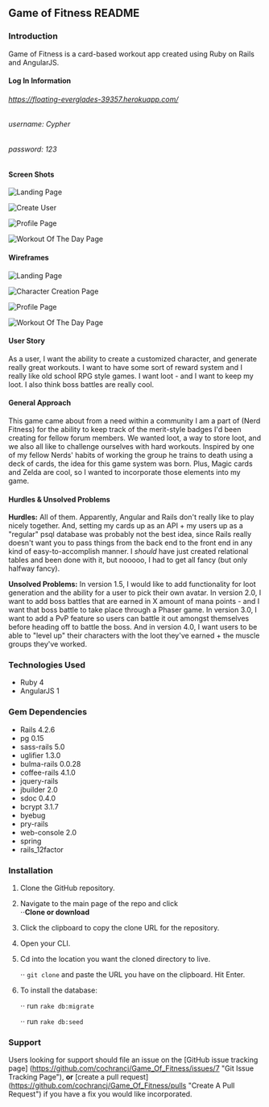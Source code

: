 Game of Fitness README
----------------------

### Introduction

Game of Fitness is a card-based workout app created using Ruby on Rails and AngularJS.

#### Log In Information

###### https://floating-everglades-39357.herokuapp.com/
###### username: Cypher
###### password: 123


#### Screen Shots

![Landing Page](Landing.jpg "landing page")

![Create User](CreateUsers.jpg "create users")

![Profile Page](Profile.jpg "profile page")

![Workout Of The Day Page](WOD.jpg "wod page")


#### Wireframes

![Landing Page](GoF-Landing.jpg "Landing Page Wireframe")

![Character Creation Page](GoF-Signup.jpg "Character Creation Page Wireframe")

![Profile Page](GoF-Profile.jpg "Profile Page Wireframe")

![Workout Of The Day Page](GoF-Wod.jpg "WOD Wireframe")


#### User Story
As a user, I want the ability to create a customized character, and generate really great workouts. I want to have some sort of reward system and I really like old school RPG style games. I want loot - and I want to keep my loot. I also think boss battles are really cool.

#### General Approach
This game came about from a need within a community I am a part of (Nerd Fitness) for the ability to keep track of the merit-style badges I'd been creating for fellow forum members. We wanted loot, a way to store loot, and we also all like to challenge ourselves with hard workouts. Inspired by one of my fellow Nerds' habits of working the group he trains to death using a deck of cards, the idea for this game system was born. Plus, Magic cards and Zelda are cool, so I wanted to incorporate those elements into my game.

#### Hurdles & Unsolved Problems
**Hurdles:** All of them. Apparently, Angular and Rails don't really like to play nicely together. And, setting my cards up as an API + my users up as a "regular" psql database was probably not the best idea, since Rails really doesn't want you to pass things from the back end to the front end in any kind of easy-to-accomplish manner. I *should* have just created relational tables and been done with it, but nooooo, I had to get all fancy (but only halfway fancy).

**Unsolved Problems:** In version 1.5, I would like to add functionality for loot generation and the ability for a user to pick their own avatar. In version 2.0, I want to add boss battles that are earned in X amount of mana points - and I want that boss battle to take place through a Phaser game. In version 3.0, I want to add a PvP feature so users can battle it out amongst themselves before heading off to battle the boss. And in version 4.0, I want users to be able to "level up" their characters with the loot they've earned + the muscle groups they've worked.

### Technologies Used

- Ruby 4 <br>
- AngularJS 1

### Gem Dependencies

- Rails 4.2.6<br>
- pg 0.15<br>
- sass-rails 5.0<br>
- uglifier 1.3.0<br>
- bulma-rails 0.0.28<br>
- coffee-rails 4.1.0<br>
- jquery-rails<br>
- jbuilder 2.0<br>
- sdoc 0.4.0<br>
- bcrypt 3.1.7<br>
- byebug<br>
- pry-rails<br>
- web-console 2.0<br>
- spring<br>
- rails_12factor

### Installation

1. Clone the GitHub repository.

2. Navigate to the main page of the repo and click <br>
   ⋅⋅**Clone or download**

3. Click the clipboard to copy the clone URL for the repository.

4. Open your CLI.

5. Cd into the location you want the cloned directory to live.

   ⋅⋅ `git clone` and paste the URL you have on the clipboard.
   Hit Enter.

6. To install the database:

   ⋅⋅ run `rake db:migrate`

   ⋅⋅ run `rake db:seed`

### Support

Users looking for support should file an issue on the [GitHub issue tracking page] (https://github.com/cochrancj/Game_Of_Fitness/issues/7 "Git Issue Tracking Page"), **or** [create a pull request] (https://github.com/cochrancj/Game_Of_Fitness/pulls "Create A Pull Request") if you have a fix you would like incorporated.
